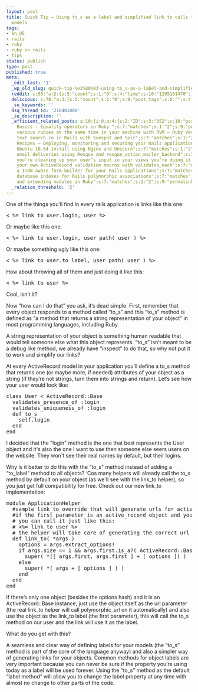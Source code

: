 ```yaml
---
layout: post
title: Quick Tip – Using to_s as a label and simplified link_to calls to your ActiveRecord
  models
tags:
- en_US
- rails
- ruby
- ruby on rails
- tips
status: publish
type: post
published: true
meta:
  _edit_last: '1'
  _wp_old_slug: quick-tip-%e2%80%93-using-to_s-as-a-label-and-simplified-link_to-calls-to-your-activerecord-models
  reddit: s:55:"a:2:{s:5:"count";s:1:"0";s:4:"time";s:10:"1295161470";}";
  delicious: s:78:"a:3:{s:5:"count";s:1:"0";s:9:"post_tags";s:0:"";s:4:"time";s:10:"1280621448";}";
  _su_keywords: ''
  dsq_thread_id: '218401800'
  _su_description: ''
  _efficient_related_posts: a:10:{i:0;a:4:{s:2:"ID";s:3:"352";s:10:"post_title";s:41:"Ruby
    Basics - Equality operators in Ruby ";s:7:"matches";s:1:"2";s:9:"permalink";s:62:"http://techbot.me/2011/05/ruby-basics-equality-operators-ruby/";}i:1;a:4:{s:2:"ID";s:3:"162";s:10:"post_title";s:90:"Handling
    various rubies at the same time in your machine with RVM – Ruby Version Manager";s:7:"matches";s:1:"2";s:9:"permalink";s:123:"http://techbot.me/2011/01/handling-various-rubies-at-the-same-time-in-your-machine-with-rvm-%e2%80%93-ruby-version-manager/";}i:2;a:4:{s:2:"ID";s:3:"134";s:10:"post_title";s:50:"Full
    text search in in Rails with Sunspot and Solr";s:7:"matches";s:1:"2";s:9:"permalink";s:77:"http://techbot.me/2011/01/full-text-search-in-in-rails-with-sunspot-and-solr/";}i:3;a:4:{s:2:"ID";s:3:"115";s:10:"post_title";s:136:"Deployment
    Recipes – Deploying, monitoring and securing your Rails application to a clean
    Ubuntu 10.04 install using Nginx and Unicorn";s:7:"matches";s:1:"2";s:9:"permalink";s:158:"http://techbot.me/2010/08/deployment-recipes-deploying-monitoring-and-securing-your-rails-application-to-a-clean-ubuntu-10-04-install-using-nginx-and-unicorn/";}i:4;a:4:{s:2:"ID";s:3:"101";s:10:"post_title";s:75:"Asynchronous
    email deliveries using Resque and resque_action_mailer_backend";s:7:"matches";s:1:"2";s:9:"permalink";s:102:"http://techbot.me/2010/07/asynchronous-email-deliveries-using-resque-and-resque_action_mailer_backend/";}i:5;a:4:{s:2:"ID";s:2:"98";s:10:"post_title";s:81:"If
    you’re cleaning up your user’s input in your views you’re doing it wrong";s:7:"matches";s:1:"2";s:9:"permalink";s:126:"http://techbot.me/2009/11/if-you%e2%80%99re-cleaning-up-your-user%e2%80%99s-input-in-your-views-you%e2%80%99re-doing-it-wrong/";}i:6;a:4:{s:2:"ID";s:2:"93";s:10:"post_title";s:68:"Building
    your own ActiveRecord validation macros with validates_each";s:7:"matches";s:1:"2";s:9:"permalink";s:95:"http://techbot.me/2009/09/building-your-own-activerecord-validation-macros-with-validates_each/";}i:7;a:4:{s:2:"ID";s:2:"45";s:10:"post_title";s:62:"Building
    a I18N aware form builder for your Rails applications";s:7:"matches";s:1:"2";s:9:"permalink";s:89:"http://techbot.me/2009/06/building-a-i18n-aware-form-builder-for-your-rails-applications/";}i:8;a:4:{s:2:"ID";s:2:"16";s:10:"post_title";s:60:"Handling
    database indexes for Rails polymorphic associations";s:7:"matches";s:1:"2";s:9:"permalink";s:87:"http://techbot.me/2008/09/handling-database-indexes-for-rails-polymorphic-associations/";}i:9;a:4:{s:2:"ID";s:2:"12";s:10:"post_title";s:39:"Including
    and extending modules in Ruby";s:7:"matches";s:1:"2";s:9:"permalink";s:66:"http://techbot.me/2008/09/including-and-extending-modules-in-ruby/";}}
  _relation_threshold: '2'
---
```

One of the things you’ll find in every rails application is links like this one:

<pre class="brush:plain">&lt; %= link_to user.login, user %&gt;</pre>

Or maybe like this one:

<pre class="brush:plain">&lt; %= link_to user.login, user_path( user ) %&gt;</pre>

Or maybe something ugly like this one:

<pre class="brush:plain">&lt; %= link_to user.to_label, user_path( user ) %&gt;</pre>

How about throwing all of them and just doing it like this:

<pre class="brush:plain">&lt; %= link_to user %&gt;</pre>

Cool, isn’t it?

Now “how can I do that” you ask, it’s dead simple. First, remember that every object responds to a method called “to_s” and this “to_s” method is defined as “a method that returns a string representation of your object” in most programming languages, including Ruby.

A string representation of your object is something human readable that would tell someone else what this object represents. “to_s” isn’t meant to be a debug like method, we already have “inspect” to do that, so why not put it to work and simplify our links?

At every ActiveRecord model in your application you’ll define a to_s method that returns one (or maybe more, if needed) attributes of your object as a string (if they’re not strings, turn them into strings and return). Let’s see how your user would look like:

<pre class="brush:ruby">class User &lt; ActiveRecord::Base
  validates_presence_of :login
  validates_uniqueness_of :login
  def to_s
    self.login
  end
end</pre>

I decided that the "login" method is the one that best represents the User object and it's also the one I want to use then someone else seers users on the website. They won't see their real names by default, but their logins.

Why is it better to do this with the "to_s" method instead of adding a “to_label” method to all objects? ‘Cos many helpers will already call the to_s method by default on your object (as we'll see with the link_to helper), so you just get full compatibility for free. Check out our new link_to implementation:

<pre class="brush:ruby">module ApplicationHelper
  #sample link_to override that will generate urls for active_record objects by default
  #if the first parameter is an active_record object and you just want a link to it,
  # you can call it just like this:
  # &lt;%= link_to user %&gt;
  # the helper will take care of generating the correct url
  def link_to( *args )
    options = args.extract_options!
    if args.size == 1 &amp;&amp; args.first.is_a?( ActiveRecord::Base )
      super( *([ args.first, args.first ] + [ options ]) )
    else
      super( *( args + [ options ] ) )
    end
  end
end</pre>

If there’s only one object (besides the options hash) and it is an ActiveRecord::Base instance, just use the object itself as the url parameter (the real link_to helper will call polymorphic_url on it automatically) and also use the object as the link_to label (the first parameter), this will call the to_s method on our user and the link will use it as the label.

What do you get with this?

A seamless and clear way of defining labels for your models (the “to_s” method is part of the core of the language anyway) and also a simpler way of generating links for your objects. Common methods for object labels are very important because you can never be sure if the property you’re using today as a label will be used forever. Using the “to_s” method as the default “label method” will allow you to change the label property at any time with almost no change to other parts of the code.
